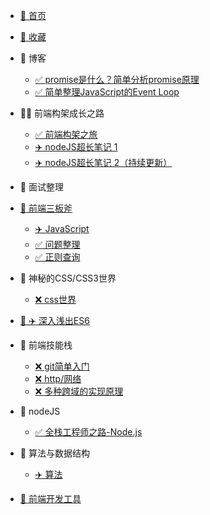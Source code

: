 * [🐯 首页](/README.md)
* [🐯 收藏](/guide)

* 🐳 博客 
    * [✅ promise是什么？简单分析promise原理](/post/promise)
    * [✅ 简单整理JavaScript的Event Loop](/post/EventLoop)
  
* 🐳 前端构架成长之路
    * [✅ 前端构架之旅](/zhufeng/)
    * [✈️ nodeJS超长笔记 1 ](/zhufeng/1.node/1.note)
    * [✈️ nodeJS超长笔记 2（持续更新）](/zhufeng/1.node/2.note)
  
* 🐳 面试整理
  
* [🐳 前端三板斧](/base/)
    * [✈️ JavaScript](/base/javascript)
    * [✅ 问题整理](/base/more)
    * [✅ 正则查询](/base/zhengze)
  
* 🐳 神秘的CSS/CSS3世界
    * [❌ css世界](/css/)
  
* [🐳  ✈️ 深入浅出ES6](/es6/)

* 🐳 前端技能栈
    * [❌ git简单入门](/skills/001)
    * [❌ http/网络](/skills/002)
    * [❌ 多种跨域的实现原理](/skills/003)
  
* 🐳 nodeJS
    * [✅ 全栈工程师之路-Node.js](/node/)

* 🐳 算法与数据结构
    * [✈️ 算法](/leetcode/)
  
* [🐳 前端开发工具](/tools/)

